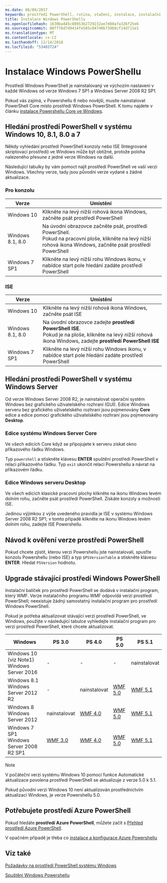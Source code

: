 ```yaml
---
ms.date: 08/09/2017
keywords: prostředí PowerShell, rutina, stažení, instalace, instalační program, windows 10, windows 8.1, windows 8.0, windows 7
title: Instalace Windows PowerShellu
ms.openlocfilehash: 1630ba445c88953b2729232ae7d80afa326f25e6
ms.sourcegitcommit: 00ff76d7d9414fe585c04740b739b9cf14d711e1
ms.translationtype: MT
ms.contentlocale: cs-CZ
ms.lasthandoff: 12/14/2018
ms.locfileid: "53403724"
---
```

# <a name="installing-windows-powershell"></a>Instalace Windows PowerShellu

Prostředí Windows PowerShell je nainstalovaný ve výchozím nastavení v každé Windows od verze Windows 7 SP1 a Windows Server 2008 R2 SP1.

Pokud vás zajímá, v Powershellu 6 nebo novější, musíte nainstalovat PowerShell Core místo prostředí Windows PowerShell. K tomu najdete v článku [instalace Powershellu Core ve Windows](Installing-PowerShell-Core-on-Windows.md).

## <a name="finding-powershell-in-windows-10-81-80-and-7"></a>Hledání prostředí PowerShell v systému Windows 10, 8.1, 8.0 a 7

Někdy vyhledání prostředí PowerShell konzoly nebo ISE (Integrované skriptovací prostředí) ve Windows může být obtížné, protože poloha nalezeného přesune z jedné verze Windows na další.

Následující tabulky by vám pomoct najít prostředí PowerShell ve vaší verzi Windows.
Všechny verze, tady jsou původní verze vydané s žádné aktualizace.

### <a name="for-console"></a>Pro konzolu

Verze | Umístění
-- | --
Windows 10 | Klikněte na levý nižší rohová ikona Windows, začněte psát prostředí PowerShell
Windows 8.1, 8.0 | Na úvodní obrazovce začněte psát, prostředí PowerShell.<br/>Pokud na pracovní ploše, klikněte na levý nižší rohová ikona Windows, začněte psát prostředí PowerShell
Windows 7 SP1 | Klikněte na levý nižší rohu Windows ikonu, v nabídce start pole hledání zadáte prostředí PowerShell

### <a name="for-ise"></a>ISE

Verze | Umístění
-- | --
Windows 10 | Klikněte na levý nižší rohová ikona Windows, začněte psát ISE
Windows 8.1, 8.0 | Na úvodní obrazovce zadejte **prostředí PowerShell ISE**.<br/>Pokud je na ploše, klikněte na levý nižší rohová ikona Windows, zadejte **prostředí PowerShell ISE**
Windows 7 SP1 | Klikněte na levý nižší rohu Windows ikonu, v nabídce start pole hledání zadáte prostředí PowerShell

## <a name="finding-powershell-in-windows-server-versions"></a>Hledání prostředí PowerShell v systému Windows Server

Od verze Windows Server 2008 R2, je nainstalovat operační systém Windows bez grafického uživatelského rozhraní (GUI).
Edice Windows serveru bez grafického uživatelského rozhraní jsou pojmenovány **Core** edice a edice pomocí grafického uživatelského rozhraní jsou pojmenovány **Desktop**.

### <a name="windows-server-core-editions"></a>Edice systému Windows Server Core

Ve všech edicích Core když se připojujete k serveru získat okno příkazového řádku Windows.

Typ `powershell` a stiskněte klávesu **ENTER** spuštění prostředí PowerShell v relaci příkazového řádku.
Typ `exit` ukončit relaci Powershellu a návrat na příkazovém řádku.

### <a name="windows-server-desktop-editions"></a>Edice Windows serveru Desktop

Ve všech edicích klasické pracovní plochy klikněte na ikonu Windows levém dolním rohu, začněte psát prostředí PowerShell.
Získáte konzoly a možnosti ISE.

Jedinou výjimkou z výše uvedeného pravidla je ISE v systému Windows Server 2008 R2 SP1; v tomto případě klikněte na ikonu Windows levém dolním rohu, zadejte ISE Powershellu.

## <a name="how-to-check-the-version-of-powershell"></a>Návod k ověření verze prostředí PowerShell

Pokud chcete zjistit, kterou verzi Powershellu jste nainstalovali, spusťte konzolu Powershellu (nebo ISE) a typ `$PSVersionTable` a stiskněte klávesu **ENTER**. Hledat `PSVersion` hodnotu.

## <a name="upgrading-existing-windows-powershell"></a>Upgrade stávající prostředí Windows PowerShell

Instalační balíček pro prostředí PowerShell se dodává v instalační program, který WMF.
Verze instalačního programu WMF odpovídá verzi prostředí PowerShell; neexistuje žádný samostatný instalační program pro prostředí Windows PowerShell.

Pokud je potřeba aktualizovat stávající verzi prostředí PowerShell, ve Windows, použijte v následující tabulce vyhledejte instalační program pro verzi prostředí PowerShell, které chcete aktualizovat.

Windows | PS 3.0 | PS 4.0 | PS 5.0 | PS 5.1 |
--|--|--|--|--|
Windows 10 (viz Note1)<br/>Windows Server 2016 | - | - | - | nainstalovat
Windows 8.1<br/>Windows Server 2012 R2 | - | nainstalovat | [WMF 5.0](https://www.microsoft.com/en-us/download/details.aspx?id=50395) | [WMF 5.1](https://www.microsoft.com/en-us/download/details.aspx?id=54616)
Windows 8<br/>Windows Server 2012 | nainstalovat | [WMF 4.0](https://www.microsoft.com/en-us/download/details.aspx?id=40855) | [WMF 5.0](https://www.microsoft.com/en-us/download/details.aspx?id=50395) | [WMF 5.1](https://www.microsoft.com/en-us/download/details.aspx?id=54616)
Windows 7 SP1<br/>Windows Server 2008 R2 SP1 | [WMF 3.0](https://www.microsoft.com/en-us/download/details.aspx?id=34595) | [WMF 4.0](https://www.microsoft.com/en-us/download/details.aspx?id=40855) | [WMF 5.0](https://www.microsoft.com/en-us/download/details.aspx?id=50395) | [WMF 5.1](https://www.microsoft.com/en-us/download/details.aspx?id=54616)

> [!NOTE]
>
> V počáteční verzi systému Windows 10 pomocí funkce Automatické aktualizace povolena prostředí PowerShell se aktualizuje z verze 5.0 k 5.1.
>
> Pokud původní verzi Windows 10 není aktualizován prostřednictvím aktualizací Windows, je verze Powershellu 5.0.

## <a name="need-azure-powershell"></a>Potřebujete prostředí Azure PowerShell

Pokud hledáte **prostředí Azure PowerShell**, můžete začít s [Přehled prostředí Azure PowerShell](/powershell/azure/overview).

V opačném případě je třeba co [instalace a konfigurace Azure Powershellu](/powershell/azure/install-azurerm-ps)

## <a name="see-also"></a>Viz také

[Požadavky na prostředí PowerShell systému Windows](Windows-PowerShell-System-Requirements.md)

[Spuštění Windows Powershellu](../getting-started/Starting-Windows-PowerShell.md)